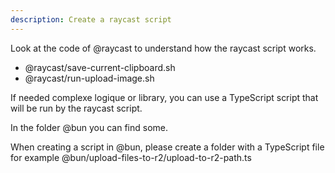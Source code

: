 ```yaml
---
description: Create a raycast script
---
```


Look at the code of @raycast to understand how the raycast script works.

- @raycast/save-current-clipboard.sh
- @raycast/run-upload-image.sh

If needed complexe logique or library, you can use a TypeScript script that will be run by the raycast script.

In the folder @bun you can find some.

When creating a script in @bun, please create a folder with a TypeScript file for example @bun/upload-files-to-r2/upload-to-r2-path.ts
